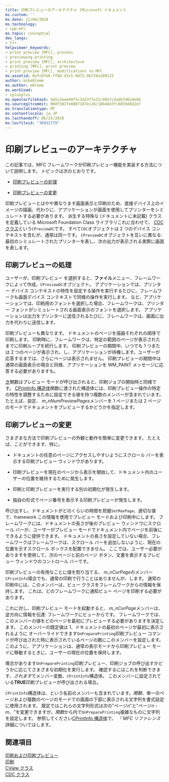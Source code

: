 ```yaml
---
title: 印刷プレビューのアーキテクチャ |Microsoft ドキュメント
ms.custom: ''
ms.date: 11/04/2016
ms.technology:
- cpp-mfc
ms.topic: conceptual
dev_langs:
- C++
helpviewer_keywords:
- print preview [MFC], process
- previewing printing
- print preview [MFC], architecture
- printing [MFC], print preview
- print preview [MFC], modifications to MFC
ms.assetid: 0efc87e6-ff8d-43c5-9d72-9b729a169115
author: mikeblome
ms.author: mblome
ms.workload:
- cplusplus
ms.openlocfilehash: 9a5c3aee94f5c3a53f7e31c99a7c2edbfd624e8b
ms.sourcegitcommit: 060f381fe0807107ec26c18b46d3fcb859d8d2e7
ms.translationtype: MT
ms.contentlocale: ja-JP
ms.lasthandoff: 06/25/2018
ms.locfileid: "36931779"
---
```

# <a name="print-preview-architecture"></a>印刷プレビューのアーキテクチャ
この記事では、MFC フレームワークが印刷プレビュー機能を実装する方法について説明します。 トピックは次のとおりです。  
  
-   [印刷プレビューの処理](#_core_the_print_preview_process)  
  
-   [印刷プレビューの変更](#_core_modifying_print_preview)  
  
 印刷プレビューとはやや異なります画面表示と印刷のため、直接デバイス上のイメージの描画、代わりに、アプリケーションが画面を使用してプリンターをシミュレートする必要があります。 派生する特殊な (ドキュメントに未記載) クラスを定義している Microsoft Foundation Class ライブラリこれに合わせて、 [CDC クラス](../mfc/reference/cdc-class.md)という`CPreviewDC`です。 すべて`CDC`オブジェクトは 2 つのデバイス コンテキストを含むが、通常は同一です。 `CPreviewDC`オブジェクトを互いに異なる: 最初のシミュレートされたプリンターを表し、次の出力が表示される実際に画面を表します。  
  
##  <a name="_core_the_print_preview_process"></a> 印刷プレビューの処理  
 ユーザーが、印刷プレビュー を選択すると、**ファイル**メニュー、フレームワークによって作成、`CPreviewDC`オブジェクト。 アプリケーションでは、プリンター デバイス コンテキストの特性を設定する操作を実行するたびに、フレームワークも画面デバイス コンテキストで同様の操作を実行します。 など、アプリケーションでは、印刷用のフォントを選択した場合、フレームワークは、プリンター フォントがシミュレートされる画面表示のフォントを選択します。 アプリケーションは出力をプリンターに送信されるたびに、フレームワークは、画面に出力を代わりに送信します。  
  
 印刷プレビューも異なります。 ドキュメントのページを描画それぞれの順序で印刷します。 印刷時に、フレームワークは、特定の範囲のページが表示されたまでに印刷ループを続行します。 印刷プレビューの期間中、いつでも 1 つまたは 2 つのページが表示され、し、アプリケーションが待機します。ユーザーが応答するまでは、さらにページは表示されません。 印刷プレビューの期間中は通常の画面表示の場合と同様、アプリケーションを WM_PAINT メッセージに応答する必要がありますも。  
  
 [き](../mfc/reference/cview-class.md#onprepareprinting)関数はプレビュー モードが呼び出されると、印刷ジョブの開始時と同様です。 [CPrintInfo 構造体](../mfc/reference/cprintinfo-structure.md)関数に渡された構造体には、印刷プレビュー操作の特定の特性を調整するために設定できる値を持つ複数のメンバーが含まれています。 たとえば、設定、 *m_nNumPreviewPages*メンバーを 1 ページまたは 2 ページのモードでドキュメントをプレビューするかどうかを指定します。  
  
##  <a name="_core_modifying_print_preview"></a> 印刷プレビューの変更  
 さまざまな方法で印刷プレビューの外観と動作を簡単に変更できます。 たとえば、ことができます、特に。  
  
-   ドキュメントの任意のページにアクセスしやすいようにスクロール バーを表示する印刷プレビュー ウィンドウがあります。  
  
-   印刷プレビューを現在のページから表示を開始して、ドキュメント内のユーザーの位置を維持するために発生します。  
  
-   印刷と印刷プレビューを実行する別の初期化が発生します。  
  
-   独自の形式でページ番号を表示する印刷プレビューが発生します。  
  
 呼び出すし、ドキュメントがどのくらいの時間を把握`SetMaxPage`、適切な値で、framework この情報を使用でプレビュー モードおよび印刷中にします。 フレームワークには、ドキュメントの長さが後のプレビュー ウィンドウにスクロール バーが、ユーザーがプレビュー モードでドキュメント内でページを前後にできるように提供できます。 ドキュメントの長さを設定していない場合、フレームワークはフレームワークは、スクロール バーを追加しないように、現在の位置を示すスクロール ボックスを配置できません。 ここでは、ユーザー必要がありますを使用して、次のページと前のページ ボタン、文書を表示するプレビュー ウィンドウのコントロール バーです。  
  
 印刷プレビューの有用なことに値を割り当てる、 *m_nCurPage*のメンバー`CPrintInfo`場合でも、通常の印刷で行うことはありませんが、します。 通常の印刷中には、このメンバーは、ビュー クラスをフレームワークからの情報を保持します。 これは、どのフレームワークに通知ビュー ページを印刷する必要があります。  
  
 これに対し、印刷プレビュー モードを起動すると、 *m_nCurPage*メンバーは、逆方向に情報を伝達: フレームワークにビューからです。 フレームワークでは、このメンバーの値をどのページを最初にプレビューする必要がありますを決定します。 このメンバーの既定値は 1、ドキュメントの最初のページが最初に表示されるように オーバーライドできます`OnPreparePrinting`印刷プレビュー コマンドが呼び出された時に表示されているページの数にこのメンバーを設定します。 このように、アプリケーションは、通常の表示モードから印刷プレビュー モードに移動するときに、ユーザーの現在の位置を保持します。  
  
 場合があります`OnPreparePrinting`印刷プレビュー、印刷ジョブの呼び出すかどうかに応じてさまざまな初期化を実行します。 確認するにはこれを判断できます、*されます*でメンバー変数、`CPrintInfo`構造体。 このメンバーに設定されている**TRUE**印刷プレビューが呼び出される場合。  
  
 `CPrintInfo`構造体は、という名前のメンバーも含まれています。*関数*、単一のページおよび複数のページのモードでの画面の下部に表示される文字列を書式設定に使用されます。 既定ではこれらの文字列形式は次の"ページ*n*"と"ページ*n* - *m*、"を変更できますが、*関数*から内で`OnPreparePrinting`複雑なものに文字列を設定します。 参照してください[CPrintInfo 構造体](../mfc/reference/cprintinfo-structure.md)で、 *『 MFC リファレンス*詳細についてはします。  
  
## <a name="see-also"></a>関連項目  
 [印刷および印刷プレビュー](../mfc/printing-and-print-preview.md)   
 [印刷](../mfc/printing.md)   
 [CView クラス](../mfc/reference/cview-class.md)   
 [CDC クラス](../mfc/reference/cdc-class.md)
